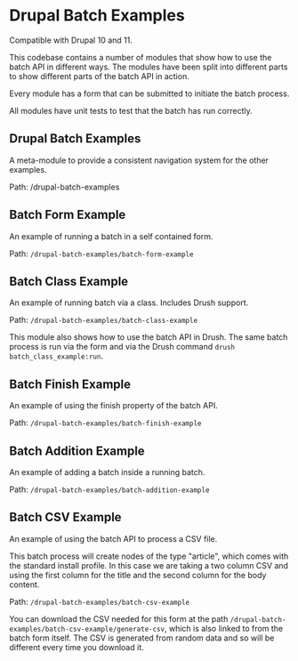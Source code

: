 # Drupal Batch Examples

Compatible with Drupal 10 and 11.

This codebase contains a number of modules that show how to use the batch API
in different ways. The modules have been split into different parts to show
different parts of the batch API in action.

Every module has a form that can be submitted to initiate the batch process.

All modules have unit tests to test that the batch has run correctly.

## Drupal Batch Examples

A meta-module to provide a consistent navigation system for the other examples.

Path: /drupal-batch-examples

## Batch Form Example

An example of running a batch in a self contained form.

Path: `/drupal-batch-examples/batch-form-example`

## Batch Class Example

An example of running batch via a class. Includes Drush support.

Path: `/drupal-batch-examples/batch-class-example`

This module also shows how to use the batch API in Drush. The same batch process
is run via the form and via the Drush command `drush batch_class_example:run`.

## Batch Finish Example

An example of using the finish property of the batch API.

Path: `/drupal-batch-examples/batch-finish-example`

## Batch Addition Example

An example of adding a batch inside a running batch.

Path: `/drupal-batch-examples/batch-addition-example`

## Batch CSV Example

An example of using the batch API to process a CSV file.

This batch process will create nodes of the type "article", which comes with the
standard install profile. In this case we are taking a two column CSV and using
the first column for the title and the second column for the body content.

Path: `/drupal-batch-examples/batch-csv-example`

You can download the CSV needed for this form at the path
`/drupal-batch-examples/batch-csv-example/generate-csv`, which is also linked to
from the batch form itself. The CSV is generated from random data and so will
be different every time you download it.
